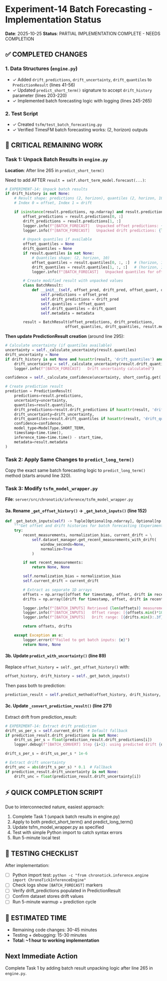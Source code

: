 # Experiment-14 Batch Forecasting - Implementation Status

**Date**: 2025-10-25
**Status**: PARTIAL IMPLEMENTATION COMPLETE - NEEDS COMPLETION

## ✅ COMPLETED CHANGES

### 1. Data Structures (`engine.py`)
- ✓ Added `drift_predictions`, `drift_uncertainty`, `drift_quantiles` to `PredictionResult` (lines 41-56)
- ✓ Updated `predict_short_term()` signature to accept `drift_history` parameter (lines 203-220)
- ✓ Implemented batch forecasting logic with logging (lines 245-265)

### 2. Test Script
- ✓ Created `tsfm/test_batch_forecasting.py`
- ✓ Verified TimesFM batch forecasting works: (2, horizon) outputs

## 🔴 CRITICAL REMAINING WORK

### Task 1: Unpack Batch Results in `engine.py`

**Location**: After line 265 in `predict_short_term()`

Need to add AFTER `result = self.short_term_model.forecast(...)`:

```python
# EXPERIMENT-14: Unpack batch results
if drift_history is not None:
    # Result shape: predictions (2, horizon), quantiles (2, horizon, 10)
    # Index 0 = offset, Index 1 = drift

    if isinstance(result.predictions, np.ndarray) and result.predictions.shape[0] == 2:
        offset_predictions = result.predictions[0, :]
        drift_predictions = result.predictions[1, :]
        logger.info(f"[BATCH_FORECAST]   Unpacked offset predictions: {len(offset_predictions)}")
        logger.info(f"[BATCH_FORECAST]   Unpacked drift predictions: {len(drift_predictions)}")

        # Unpack quantiles if available
        offset_quantiles = None
        drift_quantiles = None
        if result.quantiles is not None:
            # Quantiles shape: (2, horizon, 10)
            offset_quantiles = result.quantiles[0, :, :]  # (horizon, 10)
            drift_quantiles = result.quantiles[1, :, :]   # (horizon, 10)
            logger.info(f"[BATCH_FORECAST]   Unpacked quantiles for offset and drift")

        # Create modified result with unpacked values
        class BatchResult:
            def __init__(self, offset_pred, drift_pred, offset_quant, drift_quant, metadata):
                self.predictions = offset_pred
                self.drift_predictions = drift_pred
                self.quantiles = offset_quant
                self.drift_quantiles = drift_quant
                self.metadata = metadata

        result = BatchResult(offset_predictions, drift_predictions,
                           offset_quantiles, drift_quantiles, result.metadata)
```

**Then update PredictionResult creation** (around line 295):

```python
# Calculate uncertainty (if quantiles available)
uncertainty = self._calculate_uncertainty(result.quantiles)
drift_uncertainty = None
if drift_history is not None and hasattr(result, 'drift_quantiles') and result.drift_quantiles is not None:
    drift_uncertainty = self._calculate_uncertainty(result.drift_quantiles)
    logger.info(f"[BATCH_FORECAST]   Drift uncertainty calculated")

confidence = self._calculate_confidence(uncertainty, short_config.get('max_uncertainty', 0.1))

# Create prediction result
prediction = PredictionResult(
    predictions=result.predictions,
    uncertainty=uncertainty,
    quantiles=result.quantiles,
    drift_predictions=result.drift_predictions if hasattr(result, 'drift_predictions') else None,
    drift_uncertainty=drift_uncertainty,
    drift_quantiles=result.drift_quantiles if hasattr(result, 'drift_quantiles') else None,
    confidence=confidence,
    model_type=ModelType.SHORT_TERM,
    timestamp=time.time(),
    inference_time=time.time() - start_time,
    metadata=result.metadata
)
```

### Task 2: Apply Same Changes to `predict_long_term()`

Copy the exact same batch forecasting logic to `predict_long_term()` method (starts around line 320).

### Task 3: Modify `tsfm_model_wrapper.py`

**File**: `server/src/chronotick/inference/tsfm_model_wrapper.py`

#### 3a. Rename `_get_offset_history()` → `_get_batch_inputs()` (line 152)

```python
def _get_batch_inputs(self) -> Tuple[Optional[np.ndarray], Optional[np.ndarray]]:
    """Get offset and drift histories for batch forecasting (Experiment-14)."""
    try:
        recent_measurements, normalization_bias, current_drift = \
            self.dataset_manager.get_recent_measurements_with_drift(
                window_seconds=None,
                normalize=True
            )

        if not recent_measurements:
            return None, None

        self.normalization_bias = normalization_bias
        self.current_drift = current_drift

        # Extract as separate 1D arrays
        offsets = np.array([offset for timestamp, offset, drift in recent_measurements])
        drifts = np.array([drift for timestamp, offset, drift in recent_measurements])

        logger.info(f"[BATCH_INPUTS] Retrieved {len(offsets)} measurements")
        logger.info(f"[BATCH_INPUTS]   Offset range: [{offsets.min()*1000:.3f}, {offsets.max()*1000:.3f}] ms")
        logger.info(f"[BATCH_INPUTS]   Drift range: [{drifts.min():.3f}, {drifts.max():.3f}] μs/s")

        return offsets, drifts

    except Exception as e:
        logger.error(f"Failed to get batch inputs: {e}")
        return None, None
```

#### 3b. Update `predict_with_uncertainty()` (line 89)

Replace `offset_history = self._get_offset_history()` with:

```python
offset_history, drift_history = self._get_batch_inputs()
```

Then pass both to prediction:

```python
prediction_result = self.predict_method(offset_history, drift_history, covariates)
```

#### 3c. Update `_convert_prediction_result()` (line 271)

Extract drift from prediction_result:

```python
# EXPERIMENT-14: Extract drift prediction
drift_us_per_s = self.current_drift  # Default fallback
if prediction_result.drift_predictions is not None:
    drift_us_per_s = float(prediction_result.drift_predictions[i])
    logger.debug(f"[BATCH_CONVERT] Step {i+1}: using predicted drift {drift_us_per_s:.3f}μs/s")

drift_s_per_s = drift_us_per_s * 1e-6

# Extract drift uncertainty
drift_unc = abs(drift_s_per_s) * 0.1  # Fallback
if prediction_result.drift_uncertainty is not None:
    drift_unc = float(prediction_result.drift_uncertainty[i])
```

## ⚡ QUICK COMPLETION SCRIPT

Due to interconnected nature, easiest approach:

1. Complete Task 1 (unpack batch results in engine.py)
2. Apply to both predict_short_term() and predict_long_term()
3. Update tsfm_model_wrapper.py as specified
4. Test with simple Python import to catch syntax errors
5. Run 5-minute local test

## 🧪 TESTING CHECKLIST

After implementation:
- [ ] Python import test: `python -c "from chronotick.inference.engine import ChronoTickInferenceEngine"`
- [ ] Check logs show `[BATCH_FORECAST]` markers
- [ ] Verify drift_predictions populated in PredictionResult
- [ ] Confirm dataset stores drift values
- [ ] Run 5-minute warmup + prediction cycle

## 📝 ESTIMATED TIME

- Remaining code changes: 30-45 minutes
- Testing + debugging: 15-30 minutes
- **Total: ~1 hour to working implementation**

## Next Immediate Action

Complete Task 1 by adding batch result unpacking logic after line 265 in `engine.py`.
